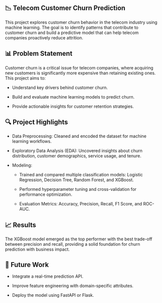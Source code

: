 **📉 Telecom Customer Churn Prediction**
-------
This project explores customer churn behavior in the telecom industry using machine learning. The goal is to identify patterns that contribute to customer churn and build a predictive model that can help telecom companies proactively reduce attrition.

**📊 Problem Statement**
-------------
Customer churn is a critical issue for telecom companies, where acquiring new customers is significantly more expensive than retaining existing ones. This project aims to:

* Understand key drivers behind customer churn.

* Build and evaluate machine learning models to predict churn.

* Provide actionable insights for customer retention strategies.

**🔍 Project Highlights**
-----
* Data Preprocessing: Cleaned and encoded the dataset for machine learning workflows.

* Exploratory Data Analysis (EDA): Uncovered insights about churn distribution, customer demographics, service usage, and tenure.

* Modeling:

  * Trained and compared multiple classification models: Logistic Regression, Decision Tree, Random Forest, and XGBoost.

  * Performed hyperparameter tuning and cross-validation for performance optimization.

  * Evaluation Metrics: Accuracy, Precision, Recall, F1 Score, and ROC-AUC.

**📈 Results**
--------
The XGBoost model emerged as the top performer with the best trade-off between precision and recall, providing a solid foundation for churn prediction with business impact.

**📌 Future Work**
-----
* Integrate a real-time prediction API.

* Improve feature engineering with domain-specific attributes.

* Deploy the model using FastAPI or Flask.
